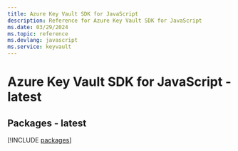 ```yaml
---
title: Azure Key Vault SDK for JavaScript
description: Reference for Azure Key Vault SDK for JavaScript
ms.date: 03/29/2024
ms.topic: reference
ms.devlang: javascript
ms.service: keyvault
---
```

# Azure Key Vault SDK for JavaScript - latest
## Packages - latest
[!INCLUDE [packages](key-vault-index.md)]